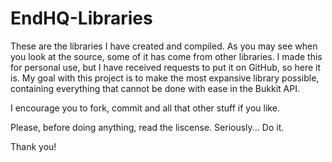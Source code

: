 EndHQ-Libraries
===============

These are the libraries I have created and compiled. As you may see when you look at the source, some of it has come from other libraries. I made this for personal use, but I have received requests to put it on GitHub, so here it is. My goal with this project is to make the most expansive library possible, containing everything that cannot be done with ease in the Bukkit API.

I encourage you to fork, commit and all that other stuff if you like.

Please, before doing anything, read the liscense. Seriously... Do it.

Thank you!
